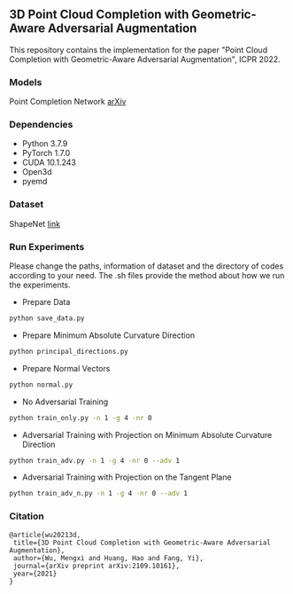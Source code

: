 ## 3D Point Cloud Completion with Geometric-Aware Adversarial Augmentation
This repository contains the implementation for the paper "Point Cloud Completion with Geometric-Aware Adversarial Augmentation", ICPR 2022.

### Models

Point Completion Network [arXiv](https://arxiv.org/pdf/1808.00671.pdf)

### Dependencies
* Python 3.7.9
* PyTorch 1.7.0
* CUDA 10.1.243
* Open3d
* pyemd

### Dataset
ShapeNet [link](https://shapenet.org/)

### Run Experiments
Please change the paths, information of dataset and the directory of codes according to your need. The .sh files provide the method about how we run the experiments. 
* Prepare Data
 ```bash
python save_data.py
 ```
* Prepare Minimum Absolute Curvature Direction
 ```bash
python principal_directions.py
 ```
 * Prepare Normal Vectors
  ```bash
python normal.py
 ```
* No Adversarial Training
 ```bash
python train_only.py -n 1 -g 4 -nr 0
 ```
* Adversarial Training with Projection on Minimum Absolute Curvature Direction
 ```bash
python train_adv.py -n 1 -g 4 -nr 0 --adv 1
 ```
* Adversarial Training with Projection on the Tangent Plane
 ```bash
python train_adv_n.py -n 1 -g 4 -nr 0 --adv 1
 ```
 
 ### Citation
 ```
@article{wu20213d,
  title={3D Point Cloud Completion with Geometric-Aware Adversarial Augmentation},
  author={Wu, Mengxi and Huang, Hao and Fang, Yi},
  journal={arXiv preprint arXiv:2109.10161},
  year={2021}
}
```
